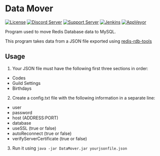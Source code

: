# Data Mover

[![License](https://img.shields.io/github/license/riiconnect24-bot/datamover.svg)](https://github.com/RiiConnect24-Bot/DataMover/blob/master/LICENSE)
[![Discord Server](https://img.shields.io/discord/206934458954153984.svg)](https://discord.gg/b4Y7jfD)
[![Support Server](https://img.shields.io/discord/366320450114158593.svg)](https://discord.gg/5rw6Tur)
[![Jenkins](https://img.shields.io/jenkins/s/https/jenkins.artuto.tk/view/Discord/job/RC24-Bot-DataMover.svg)](https://jenkins.artuto.tk/job/RC24-Bot-DataMover)
[![AppVeyor](https://ci.appveyor.com/api/projects/status/n3kbh5qocy87fpm8?svg=true)](https://ci.appveyor.com/project/Artuto/datamover)


Program used to move Redis Database data to MySQL.

This program takes data from a JSON file exported using [redis-rdb-tools](https://github.com/sripathikrishnan/redis-rdb-tools)

## Usage

1. Your JSON file must have the following first three sections in order:
- Codes
- Guild Settings
- Birthdays
2. Create a config.txt file with the following information in a separate line:
- user
- password
- host (ADDRESS:PORT)
- database
- useSSL (true or false)
- autoReconnect (true or false)
- verifyServerCertificate (true or false)

3. Run it using `java -jar DataMover.jar yourjsonfile.json`

